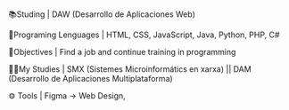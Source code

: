 📚Studing | DAW (Desarrollo de Aplicaciones Web)



🧠Programing Lenguages | HTML, CSS, JavaScript, Java, Python, PHP, C#



🎯Objectives | Find a job and continue training in programming



🐱‍🏍My Studies | SMX (Sistemes Microinformátics en xarxa) || DAM (Desarrollo de Aplicaciones Multiplataforma)



⚙ Tools | Figma -> Web Design, 
